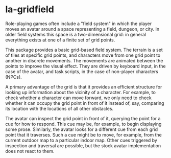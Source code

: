 # la-gridfield

Role-playing games often include a "field system" in which the player moves
an avatar around a space representing a field, dungeon, or city.  In older field
systems this space is a two-dimensional grid: in general everything exists at
one of a finite set of grid points.

This package provides a basic grid-based field system.  The terrain is a set
of tiles at specific grid points, and characters move from one grid point to
another in discrete movements.  The movements are animated between the points to
improve the visual effect. They are driven by keyboard input, in the case of the
avatar, and task scripts, in the case of non-player characters (NPCs).

A primary advantage of the grid is that it provides an efficient structure for
looking up information about the vicinity of a character.  For example, to
check whether a character can move forward, we only need to check whether it
can occupy the grid point in front of it instead of, say, comparing its
location with the locations of all other obstacles.

The avatar can inspect the grid point in front of it, querying the point for a
cue for how to respond.  This cue may be, for example, to begin displaying some
prose.  Similarly, the avatar looks for a different cue from each grid point
that it traverses.  Such a cue might be to move, for example, from the current
outdoor map to a particular indoor map.  Other cues triggered by inspection
and traversal are possible, but the stock avatar implementation does not react
to them.
